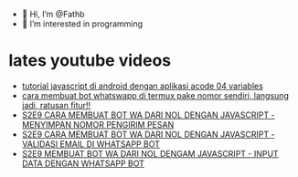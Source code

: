 - 👋 Hi, I’m @Fathb
- 👀 I’m interested in programming

# lates youtube videos
<!-- YOUTUBE:START -->
- [tutorial javascript di android dengan aplikasi acode 04 variables](https://www.youtube.com/watch?v=vZ1FsIfwon8)
- [cara membuat bot whatswapp di termux pake nomor sendiri, langsung jadi, ratusan fitur!!](https://www.youtube.com/watch?v=EovYAqpLbcA)
- [S2E9 CARA MEMBUAT BOT WA DARI NOL DENGAN JAVASCRIPT - MENYIMPAN NOMOR PENGIRIM PESAN](https://www.youtube.com/watch?v=JWq8xXxaUVs)
- [S2E9 CARA MEMBUAT BOT WA DARI NOL DENGAN JAVASCRIPT - VALIDASI EMAIL DI WHATSAPP BOT](https://www.youtube.com/watch?v=3wugO9QBL3Q)
- [S2E9 MEMBUAT BOT WA DARI NOL DENGAM JAVASCRIPT - INPUT DATA DENGAN WHATSAPP BOT](https://www.youtube.com/watch?v=yJAqGDprw20)
<!-- YOUTUBE:END -->

<!---
Fathb/Fathb is a ✨ special ✨ repository because its `README.md` (this file) appears on your GitHub profile.
You can click the Preview link to take a look at your changes.
--->
